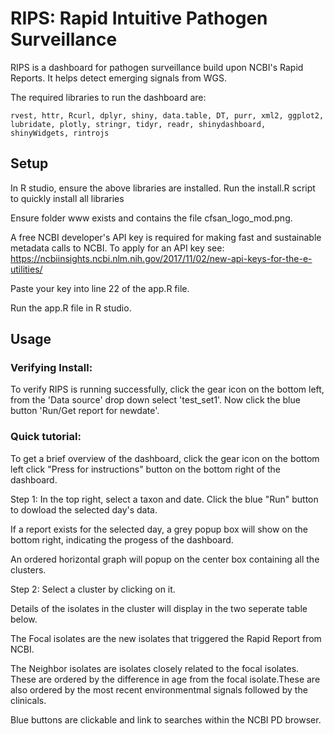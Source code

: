 # RIPS: Rapid Intuitive Pathogen Surveillance
RIPS is a dashboard for pathogen surveillance build upon NCBI's Rapid Reports. It helps detect emerging signals from WGS.

The required libraries to run the dashboard are:
```
rvest, httr, Rcurl, dplyr, shiny, data.table, DT, purr, xml2, ggplot2, lubridate, plotly, stringr, tidyr, readr, shinydashboard, shinyWidgets, rintrojs
```
## Setup
  
In R studio, ensure the above libraries are installed. Run the install.R script to quickly install all libraries

Ensure folder www exists and contains the file cfsan_logo_mod.png.

A free NCBI developer's API key is required for making fast and sustainable metadata calls to NCBI. To apply for an API key see:
https://ncbiinsights.ncbi.nlm.nih.gov/2017/11/02/new-api-keys-for-the-e-utilities/

Paste your key into line 22 of the app.R file.

Run the app.R file in R studio. 

## Usage
### Verifying Install:
To verify RIPS is running successfully, click the gear icon on the bottom left, from the 'Data source' drop down select 'test_set1'. Now click the blue button 'Run/Get report for newdate'.
### Quick tutorial:
To get a brief overview of the dashboard, click the gear icon on the bottom left click "Press for instructions" button on the bottom right of the dashboard. 

Step 1: In the top right,  select a taxon and date. Click the blue "Run" button to dowload the selected day's data.

If a report exists for the selected day, a grey popup box will show on the bottom right, indicating the progess of the dashboard. 

An ordered horizontal graph will popup on the center box containing all the clusters.

Step 2: Select a cluster by clicking on it. 

Details of the isolates in the cluster will display in the two seperate table below.

The Focal isolates are the new isolates that triggered the Rapid Report from NCBI.

The Neighbor isolates are isolates closely related to the focal isolates. These are ordered by the difference in age from the focal isolate.These are also ordered by the most recent environmentmal signals followed by the clinicals. 

Blue buttons are clickable and link to searches within the NCBI PD browser.


